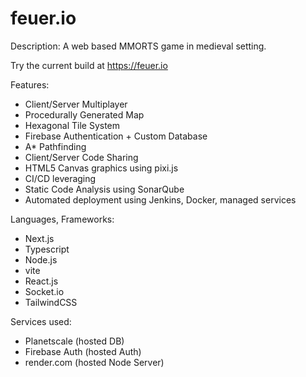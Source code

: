 # feuer.io

Description: A web based MMORTS game in medieval setting.

Try the current build at https://feuer.io

Features:
- Client/Server Multiplayer
- Procedurally Generated Map
- Hexagonal Tile System
- Firebase Authentication + Custom Database
- A\* Pathfinding
- Client/Server Code Sharing
- HTML5 Canvas graphics using pixi.js
- CI/CD leveraging
- Static Code Analysis using SonarQube
- Automated deployment using Jenkins, Docker, managed services

Languages, Frameworks:
- Next.js
- Typescript
- Node.js
- vite
- React.js
- Socket.io
- TailwindCSS

Services used:
- Planetscale (hosted DB)
- Firebase Auth (hosted Auth)
- render.com (hosted Node Server)
